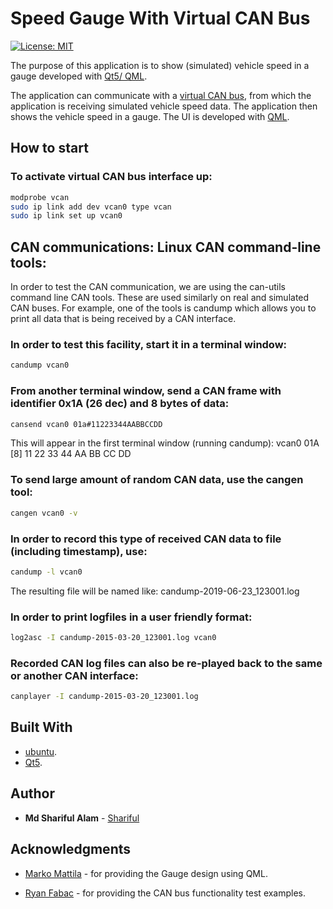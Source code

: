 # Speed Gauge With Virtual CAN Bus

[![License: MIT](https://img.shields.io/badge/License-MIT-yellow.svg)](https://opensource.org/licenses/MIT)

The purpose of this application is to show (simulated) vehicle speed in a gauge developed with [Qt5/ QML](https://doc.qt.io/qt-5/qtqml-index.html).

The application can communicate with a [virtual CAN bus](https://en.wikipedia.org/wiki/SocketCAN), from which the application is receiving simulated vehicle speed data. The application then shows the vehicle speed in a gauge. The UI is developed with [QML](https://en.wikipedia.org/wiki/QML). 


## How to start

### To activate virtual CAN bus interface up:

```bash
modprobe vcan
sudo ip link add dev vcan0 type vcan
sudo ip link set up vcan0
```
## CAN communications: Linux CAN command-line tools:

In order to test the CAN communication, we are using the can-utils command line CAN tools. These are used similarly on real and simulated CAN buses. For example, one of the tools is candump which allows you to print all data that is being received by a CAN interface.

### In order to test this facility, start it in a terminal window:

```bash
candump vcan0
```

### From another terminal window, send a CAN frame with identifier 0x1A (26 dec) and 8 bytes of data:

```bash
cansend vcan0 01a#11223344AABBCCDD
```
This will appear in the first terminal window (running candump):  vcan0  01A   [8]  11 22 33 44 AA BB CC DD

### To send large amount of random CAN data, use the cangen tool:

```bash
cangen vcan0 -v
```

### In order to record this type of received CAN data to file (including timestamp), use:

```bash
candump -l vcan0
```
The resulting file will be named like: candump-2019-06-23_123001.log


### In order to print logfiles in a user friendly format:

```bash
log2asc -I candump-2015-03-20_123001.log vcan0
```
### Recorded CAN log files can also be re-played back to the same or another CAN interface:

```bash
canplayer -I candump-2015-03-20_123001.log
```


## Built With
* [ubuntu](https://packages.ubuntu.com/bionic-updates/linux-headers-4.15.0-52-generic).
* [Qt5](https://wiki.qt.io/Qt_5.13_Release).

## Author

* **Md Shariful Alam** - [Shariful](https://github.com/Shourov1)

## Acknowledgments

* [Marko Mattila](https://github.com/zchydem) - for providing the Gauge design using QML.

* [Ryan Fabac](https://github.com/rmfabac) - for providing the CAN bus functionality test examples.


